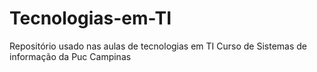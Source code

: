 # Tecnologias-em-TI
Repositório usado nas aulas de tecnologias em TI
Curso de Sistemas de informação da Puc Campinas
